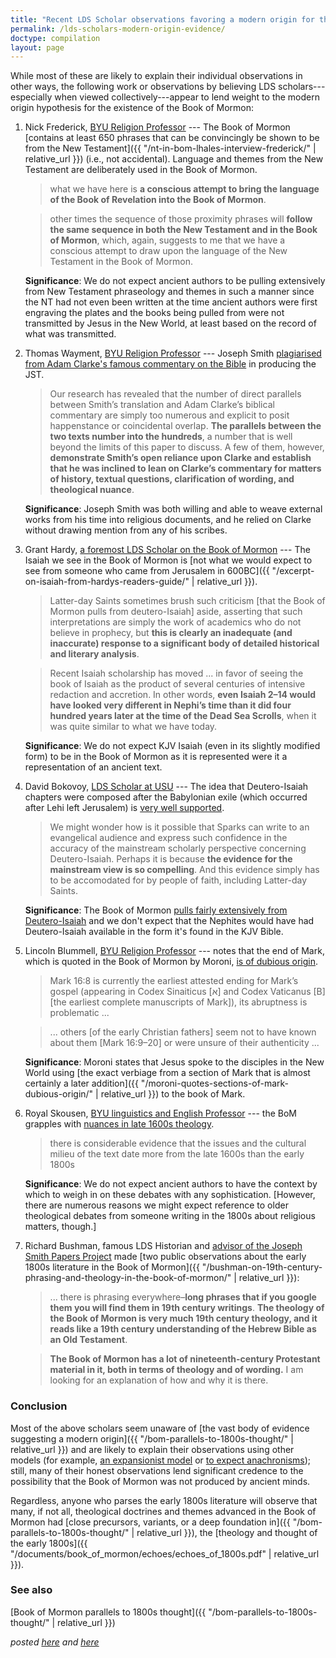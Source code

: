 ```yaml
---
title: "Recent LDS Scholar observations favoring a modern origin for the Book of Mormon"
permalink: /lds-scholars-modern-origin-evidence/
doctype: compilation
layout: page
---
```


While most of these are likely to explain their individual observations in other ways, the following work or observations by believing LDS scholars---especially when viewed collectively---appear to lend weight to the modern origin hypothesis for the existence of the Book of Mormon:

1. Nick Frederick, [BYU Religion Professor](https://religion.byu.edu/nick_frederick) --- The Book of Mormon [contains at least 650 phrases that can be convincingly be shown to be from the New Testament]({{ "/nt-in-bom-lhales-interview-frederick/" | relative_url }}) (i.e., not accidental).  Language and themes from the New Testament are deliberately used in the Book of Mormon.

    > what we have here is **a conscious attempt to bring the language of the Book of Revelation into the Book of Mormon**.

    > other times the sequence of those proximity phrases will **follow the same sequence in both the New Testament and in the Book of Mormon**, which, again, suggests to me that we have a conscious attempt to draw upon the language of the New Testament in the Book of Mormon.

    **Significance**: We do not expect ancient authors to be pulling extensively from New Testament phraseology and themes in such a manner since the NT had not even been written at the time ancient authors were first engraving the plates and the books being pulled from were not transmitted by Jesus in the New World, at least based on the record of what was transmitted.

1. Thomas Wayment, [BYU Religion Professor](https://rsc.byu.edu/authors/wayment-thomas) --- Joseph Smith [plagiarised from Adam Clarke's famous commentary on the Bible](http://jur.byu.edu/?p=21296) in producing the JST.

    > Our research has revealed that the number of direct parallels between Smith’s translation and Adam Clarke’s biblical commentary are simply too numerous and explicit to posit happenstance or coincidental overlap. **The parallels between the two texts number into the hundreds**, a number that is well beyond the limits of this paper to discuss. A few of them, however, **demonstrate Smith’s open reliance upon Clarke and establish that he was inclined to lean on Clarke’s commentary for matters of history, textual questions, clarification of wording, and theological nuance**.

    **Significance**: Joseph Smith was both willing and able to weave external works from his time into religious documents, and he relied on Clarke without drawing mention from any of his scribes.

1. Grant Hardy, [a foremost LDS Scholar on the Book of Mormon](https://en.wikipedia.org/wiki/Grant_Hardy) --- The Isaiah we see in the Book of Mormon is [not what we would expect to see from someone who came from Jerusalem in 600BC]({{ "/excerpt-on-isaiah-from-hardys-readers-guide/" | relative_url }}).

    > Latter-day Saints sometimes brush such criticism [that the Book of Mormon pulls from deutero-Isaiah] aside, asserting that such interpretations are simply the work of academics who do not believe in prophecy, but **this is clearly an inadequate (and inaccurate) response to a significant body of detailed historical and literary analysis**.

    > Recent Isaiah scholarship has moved ... in favor of seeing the book of Isaiah as the product of several centuries of intensive redaction and accretion. In other words, **even Isaiah 2–14 would have looked very different in Nephi’s time than it did four hundred years later at the time of the Dead Sea Scrolls**, when it was quite similar to what we have today.

    **Significance**: We do not expect KJV Isaiah (even in its slightly modified form) to be in the Book of Mormon as it is represented were it a representation of an ancient text.

1. David Bokovoy, [LDS Scholar at USU](https://www.fairmormon.org/authors/bokovoy-david) --- The idea that Deutero-Isaiah chapters were composed after the Babylonian exile (which occurred after Lehi left Jerusalem) is [very well supported](https://rationalfaiths.com/truthfulness-deutero-isaiah-response-kent-jackson-part-2/).

    > We might wonder how is it possible that Sparks can write to an evangelical audience and express such confidence in the accuracy of the mainstream scholarly perspective concerning Deutero-Isaiah.  Perhaps it is because **the evidence for the mainstream view is so compelling**.  And this evidence simply has to be accomodated for by people of faith, including Latter-day Saints.

    **Significance**: The Book of Mormon [pulls fairly extensively from Deutero-Isaiah](https://www.reddit.com/r/MormonDoctrine/comments/99q9vs/isaiah_in_the_book_of_mormon/e4pnzjw/) and we don't expect that the Nephites would have had Deutero-Isaiah available in the form it's found in the KJV Bible.

1. Lincoln Blummell, [BYU Religion Professor](https://religion.byu.edu/lincoln_blumell) --- notes that the end of Mark, which is quoted in the Book of Mormon by Moroni, [is of dubious origin](https://publications.mi.byu.edu/fullscreen/?pub=1471&index=5).

    > Mark 16:8 is currently the earliest attested ending for Mark’s gospel (appearing in Codex Sinaiticus [א] and Codex Vaticanus [B] [the earliest complete manuscripts of Mark]), its abruptness is problematic ...

    > ... others [of the early Christian fathers] seem not to have known about them [Mark 16:9–20] or were unsure of their authenticity ...

    **Significance**: Moroni states that Jesus spoke to the disciples in the New World using [the exact verbiage from a section of Mark that is almost certainly a later addition]({{ "/moroni-quotes-sections-of-mark-dubious-origin/" | relative_url }}) to the book of Mark.

1. Royal Skousen, [BYU linguistics and English Professor](https://humanities.byu.edu/person/royal-j-skousen-2/) --- the BoM grapples with [nuances in late 1600s theology](https://www.mormoninterpreter.com/tyndale-versus-more-in-the-book-of-mormon/).

    > there is considerable evidence that the issues and the cultural milieu of the text date more from the late 1600s than the early 1800s

    **Significance**: We do not expect ancient authors to have the context by which to weigh in on these debates with any sophistication.  [However, there are numerous reasons we might expect reference to older theological debates from someone writing in the 1800s about religious matters, though.]

1. Richard Bushman, famous LDS Historian and [advisor of the Joseph Smith Papers Project](https://www.josephsmithpapers.org/articles/project-team) made [two public observations about the early 1800s literature in the Book of Mormon]({{ "/bushman-on-19th-century-phrasing-and-theology-in-the-book-of-mormon/" | relative_url }}):

    > ... there is phrasing everywhere–**long phrases that if you google them you will find them in 19th century writings**. **The theology of the Book of Mormon is very much 19th century theology, and it reads like a 19th century understanding of the Hebrew Bible as an Old Testament**.

    > **The Book of Mormon has a lot of nineteenth-century Protestant material in it, both in terms of theology and of wording.** I am looking for an explanation of how and why it is there.

### Conclusion

Most of the above scholars seem unaware of [the vast body of evidence suggesting a modern origin]({{ "/bom-parallels-to-1800s-thought/" | relative_url }}) and are likely to explain their observations using other models (for example, [an expansionist model](https://www.dialoguejournal.com/wp-content/uploads/sbi/articles/Dialogue_V20N01_68.pdf) or [to expect anachronisms](http://www.churchistrue.com/blog/samuel-brown-mormon-scholar/)); still, many of their honest observations lend significant credence to the possibility that the Book of Mormon was not produced by ancient minds.

Regardless, anyone who parses the early 1800s literature will observe that many, if not all, theological doctrines and themes advanced in the Book of Mormon had [close precursors, variants, or a deep foundation in]({{ "/bom-parallels-to-1800s-thought/" | relative_url }}), the [theology and thought of the early 1800s]({{ "/documents/book_of_mormon/echoes/echoes_of_1800s.pdf" | relative_url }}).

### See also

[Book of Mormon parallels to 1800s thought]({{ "/bom-parallels-to-1800s-thought/" | relative_url }})

*posted [here](https://www.reddit.com/r/exmormon/comments/9gm1vt/recent_lds_scholar_observations_favoring_a_modern/) and [here](https://www.reddit.com/r/mormon/comments/9gm3ho/recent_lds_scholar_observations_favoring_a_modern/)*
